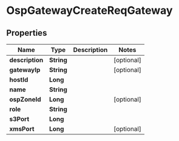 # OspGatewayCreateReqGateway

## Properties
Name | Type | Description | Notes
------------ | ------------- | ------------- | -------------
**description** | **String** |  |  [optional]
**gatewayIp** | **String** |  |  [optional]
**hostId** | **Long** |  | 
**name** | **String** |  | 
**ospZoneId** | **Long** |  |  [optional]
**role** | **String** |  | 
**s3Port** | **Long** |  | 
**xmsPort** | **Long** |  |  [optional]
